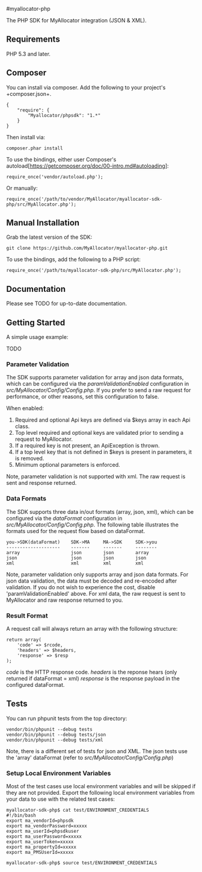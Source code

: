 #myallocator-php

The PHP SDK for MyAllocator integration (JSON & XML).

## Requirements

PHP 5.3 and later.

## Composer

You can install via composer. Add the following to your project's +composer.json+.

    {
        "require": {
            "Myallocator/phpsdk": "1.*"
        }
    }

Then install via:

    composer.phar install

To use the bindings, either user Composer's autoload[https://getcomposer.org/doc/00-intro.md#autoloading]:

    require_once('vendor/autoload.php');

Or manually:

    require_once('/path/to/vendor/MyAllocator/myallocator-sdk-php/src/MyAllocator.php');

## Manual Installation

Grab the latest version of the SDK:

    git clone https://github.com/MyAllocator/myallocator-php.git

To use the bindings, add the following to a PHP script:

    require_once('/path/to/myallocator-sdk-php/src/MyAllocator.php');

## Documentation

Please see TODO for up-to-date documentation.

## Getting Started

A simple usage example:

TODO

### Parameter Validation

The SDK supports parameter validation for array and json data formats, which can be configured via the *paramValidationEnabled* configuration in *src/MyAllocator/Config/Config.php*. If you prefer to send a raw request for performance, or other reasons, set this configuration to false.

When enabled:
1. Required and optional Api keys are defined via $keys array in each Api class.
2. Top level required and optional keys are validated prior to sending a request to MyAllocator.
3. If a required key is not present, an ApiException is thrown.
4. If a top level key that is not defined in $keys is present in parameters, it is removed. 
5. Minimum optional parameters is enforced.

Note, parameter validation is not supported with xml. The raw request is sent and response returned.

### Data Formats

The SDK supports three data in/out formats (array, json, xml), which can be configured via the *dataFormat* configuration in *src/MyAllocator/Config/Config.php*. The following table illustrates the formats used for the request flow based on dataFormat.

    you->SDK(dataFormat)    SDK->MA     MA->SDK     SDK->you
    --------------------    -------     -------     --------
    array                   json        json        array
    json                    json        json        json
    xml                     xml         xml         xml

Note, parameter validation only supports array and json data formats. For json data validation, the data must be decoded and re-encoded after validation. If you do not wish to experience the cost, disable 'paramValidationEnabled' above. For xml data, the raw request is sent to MyAllocator and raw response returned to you.

### Result Format

A request call will always return an array with the following structure:

    return array(
        'code' => $rcode,
        'headers' => $headers,
        'response' => $resp
    );

*code* is the HTTP response code.
*headers* is the reponse hears (only returned if dataFormat = xml)
*response* is the response payload in the configured dataFormat.

## Tests

You can run phpunit tests from the top directory:

    vendor/bin/phpunit --debug tests
    vendor/bin/phpunit --debug tests/json
    vendor/bin/phpunit --debug tests/xml

Note, there is a different set of tests for json and XML.
The json tests use the 'array' dataFormat (refer to *src/MyAllocator/Config/Config.php*)

### Setup Local Environment Variables

Most of the test cases use local environment variables and will be skipped if they are not provided. Export the following local environment variables from your data to use with the related test cases:

    myallocator-sdk-php$ cat test/ENVIRONMENT_CREDENTIALS 
    #!/bin/bash
    export ma_vendorId=phpsdk
    export ma_vendorPassword=xxxxx
    export ma_userId=phpsdkuser
    export ma_userPassword=xxxxx
    export ma_userToken=xxxxx
    export ma_propertyId=xxxxx
    export ma_PMSUserId=xxxxx

    myallocator-sdk-php$ source test/ENVIRONMENT_CREDENTIALS
